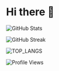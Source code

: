 # Hi there 👋

![GitHub Stats][GITHUB_STATS]

![GitHub Streak][GITHUB_STREAK]

![TOP_LANGS][TOP_LANGS]

![Profile Views][PROFILE_VIEWS]

[TOP_LANGS]: https://github-readme-stats.vercel.app/api/top-langs/?username=gariasf&show_icons=true&theme=dark&locale=en&count_private=true&hide=stars,issues&langs_count=10

[GITHUB_STATS]: https://github-readme-stats.vercel.app/api?username=gariasf&show_icons=true&theme=dark&locale=en&count_private=true&hide=stars,issues&hide_border=true&bg_color=0D1117

[GITHUB_STREAK]: https://github-readme-streak-stats.herokuapp.com/?user=gariasf&theme=dark&hide_border=true&background=0D1117

[PROFILE_VIEWS]: https://hits.seeyoufarm.com/api/count/incr/badge.svg?url=https%3A%2F%2Fgithub.com%2Fgariasf%2Ftianenpang&count_bg=%230D1117&title_bg=%230D1117&icon=&icon_color=%23FFFFFF&title=%F0%9F%91%80&edge_flat=false
